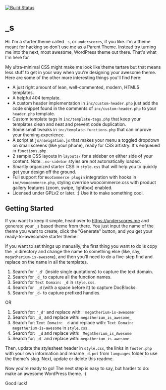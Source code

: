 [![Build Status](https://travis-ci.org/Automattic/_s.svg?branch=master)](https://travis-ci.org/Automattic/_s)

_s
===

Hi. I'm a starter theme called `_s`, or `underscores`, if you like. I'm a theme meant for hacking so don't use me as a Parent Theme. Instead try turning me into the next, most awesome, WordPress theme out there. That's what I'm here for.

My ultra-minimal CSS might make me look like theme tartare but that means less stuff to get in your way when you're designing your awesome theme. Here are some of the other more interesting things you'll find here:

* A just right amount of lean, well-commented, modern, HTML5 templates.
* A helpful 404 template.
* A custom header implementation in `inc/custom-header.php` just add the code snippet found in the comments of `inc/custom-header.php` to your `header.php` template.
* Custom template tags in `inc/template-tags.php` that keep your templates clean and neat and prevent code duplication.
* Some small tweaks in `inc/template-functions.php` that can improve your theming experience.
* A script at `js/navigation.js` that makes your menu a toggled dropdown on small screens (like your phone), ready for CSS artistry. It's enqueued in `functions.php`.
* 2 sample CSS layouts in `layouts/` for a sidebar on either side of your content.
Note: `.no-sidebar` styles are not automatically loaded.
* Smartly organized starter CSS in `style.css` that will help you to quickly get your design off the ground.
* Full support for `WooCommerce plugin` integration with hooks in `inc/woocommerce.php`, styling override woocommerce.css with product gallery features (zoom, swipe, lightbox) enabled.
* Licensed under GPLv2 or later. :) Use it to make something cool.

Getting Started
---------------

If you want to keep it simple, head over to https://underscores.me and generate your `_s` based theme from there. You just input the name of the theme you want to create, click the "Generate" button, and you get your ready-to-awesomize starter theme.

If you want to set things up manually, the first thing you want to do is copy the `_d` directory and change the name to something else (like, say, `megatherium-is-awesome`), and then you'll need to do a five-step find and replace on the name in all the templates.

1. Search for `'_d'` (inside single quotations) to capture the text domain.
2. Search for `_d_` to capture all the function names.
3. Search for `Text Domain: _d` in `style.css`.
4. Search for <code>&nbsp;_d</code> (with a space before it) to capture DocBlocks.
5. Search for `_d-` to capture prefixed handles.

OR

1. Search for: `'_d'` and replace with: `'megatherium-is-awesome'`
2. Search for: `_d_` and replace with: `megatherium_is_awesome_`
3. Search for: `Text Domain: _d` and replace with: `Text Domain: megatherium-is-awesome` in `style.css`.
4. Search for: <code>&nbsp;_d</code> and replace with: <code>&nbsp;Megatherium_is_Awesome</code>
5. Search for: `_d-` and replace with: `megatherium-is-awesome-`

Then, update the stylesheet header in `style.css`, the links in `footer.php` with your own information and rename `_d.pot` from `languages` folder to use the theme's slug. Next, update or delete this readme.

Now you're ready to go! The next step is easy to say, but harder to do: make an awesome WordPress theme. :)

Good luck!
